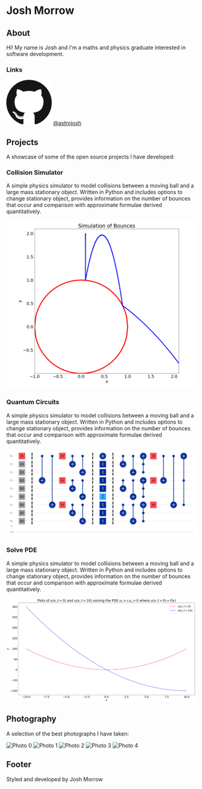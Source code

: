 # Josh Morrow

## About

Hi! My name is Josh and I'm a maths and physics graduate interested in software development.

### Links

![Github](/icons/github.png) [@astrojosh](https://github.com/astrojosh)

## Projects

A showcase of some of the open source projects I have developed:

### Collision Simulator

A simple physics simulator to model collisions between a moving ball and a large mass stationary object. Written in Python and includes options to change stationary object, provides information on the number of bounces that occur and comparison with approximate formulae derived quantitatively.

![Collision Simulator](src/projects/collision_sim/preview.png)

### Quantum Circuits

A simple physics simulator to model collisions between a moving ball and a large mass stationary object. Written in Python and includes options to change stationary object, provides information on the number of bounces that occur and comparison with approximate formulae derived quantitatively.

![Quantum Circuits](src/projects/quantum_circuits/preview.png)

### Solve PDE

A simple physics simulator to model collisions between a moving ball and a large mass stationary object. Written in Python and includes options to change stationary object, provides information on the number of bounces that occur and comparison with approximate formulae derived quantitatively.

![Solve PDE](src/projects/solve_pde/preview.png)

## Photography

A selection of the best photographs I have taken:

![Photo 0](src/photos/0.jpg)
![Photo 1](src/photos/1.jpg)
![Photo 2](src/photos/2.jpg)
![Photo 3](src/photos/3.jpg)
![Photo 4](src/photos/4.jpg)

## Footer

Styled and developed by Josh Morrow
